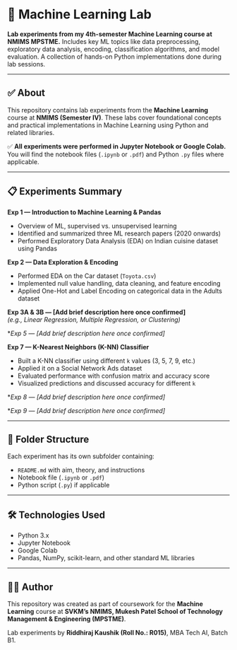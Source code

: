 # 🧠 Machine Learning Lab

**Lab experiments from my 4th-semester Machine Learning course at NMIMS MPSTME.** Includes key ML topics like data preprocessing, exploratory data analysis, encoding, classification algorithms, and model evaluation. A collection of hands-on Python implementations done during lab sessions.

---

## ✅ About

This repository contains lab experiments from the **Machine Learning** course at **NMIMS (Semester IV)**. These labs cover foundational concepts and practical implementations in Machine Learning using Python and related libraries.

✅ **All experiments were performed in Jupyter Notebook or Google Colab.** You will find the notebook files (`.ipynb` or `.pdf`) and Python `.py` files where applicable.

---

## 📋 Experiments Summary

**Exp 1 — Introduction to Machine Learning & Pandas**  
- Overview of ML, supervised vs. unsupervised learning  
- Identified and summarized three ML research papers (2020 onwards)  
- Performed Exploratory Data Analysis (EDA) on Indian cuisine dataset using Pandas

**Exp 2 — Data Exploration & Encoding**  
- Performed EDA on the Car dataset (`Toyota.csv`)  
- Implemented null value handling, data cleaning, and feature encoding  
- Applied One-Hot and Label Encoding on categorical data in the Adults dataset

**Exp 3A & 3B — [Add brief description here once confirmed]**  
*(e.g., Linear Regression, Multiple Regression, or Clustering)*

**Exp 5 — [Add brief description here once confirmed]*

**Exp 7 — K-Nearest Neighbors (K-NN) Classifier**  
- Built a K-NN classifier using different `k` values (3, 5, 7, 9, etc.)  
- Applied it on a Social Network Ads dataset  
- Evaluated performance with confusion matrix and accuracy score  
- Visualized predictions and discussed accuracy for different `k`

**Exp 8 — [Add brief description here once confirmed]*

**Exp 9 — [Add brief description here once confirmed]*

---

## 📁 Folder Structure

Each experiment has its own subfolder containing:  
- `README.md` with aim, theory, and instructions  
- Notebook file (`.ipynb` or `.pdf`)  
- Python script (`.py`) if applicable

---

## 🛠 Technologies Used

- Python 3.x
- Jupyter Notebook
- Google Colab
- Pandas, NumPy, scikit-learn, and other standard ML libraries

---

## 👨‍🎓 Author

This repository was created as part of coursework for the **Machine Learning** course at **SVKM’s NMIMS, Mukesh Patel School of Technology Management & Engineering (MPSTME)**.

Lab experiments by **Riddhiraj Kaushik (Roll No.: R015)**, MBA Tech AI, Batch B1.

